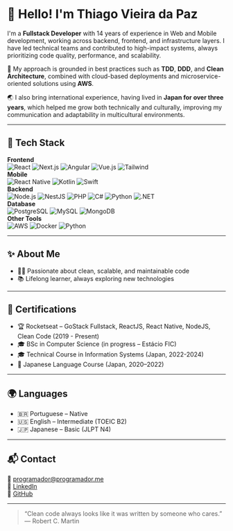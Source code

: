 # 👋 Hello! I'm Thiago Vieira da Paz

I'm a **Fullstack Developer** with 14 years of experience in Web and Mobile development, working across backend, frontend, and infrastructure layers. I have led technical teams and contributed to high-impact systems, always prioritizing code quality, performance, and scalability.

🚀 My approach is grounded in best practices such as **TDD**, **DDD**, and **Clean Architecture**, combined with cloud-based deployments and microservice-oriented solutions using **AWS**.

🌏 I also bring international experience, having lived in **Japan for over three years**, which helped me grow both technically and culturally, improving my communication and adaptability in multicultural environments.

---

## 🧰 Tech Stack

**Frontend**  
![React](https://img.shields.io/badge/-React-61DAFB?logo=react&logoColor=white&style=flat-square) 
![Next.js](https://img.shields.io/badge/-Next.js-000?logo=next.js&logoColor=white&style=flat-square) 
![Angular](https://img.shields.io/badge/-Angular-DD0031?logo=angular&logoColor=white&style=flat-square) 
![Vue.js](https://img.shields.io/badge/-Vue.js-4FC08D?logo=vue.js&logoColor=white&style=flat-square) 
![Tailwind](https://img.shields.io/badge/-Tailwind-06B6D4?logo=tailwindcss&logoColor=white&style=flat-square)  
**Mobile**  
![React Native](https://img.shields.io/badge/-React%20Native-61DAFB?logo=react&logoColor=white&style=flat-square) 
![Kotlin](https://img.shields.io/badge/-Kotlin-7F52FF?logo=kotlin&logoColor=white&style=flat-square) 
![Swift](https://img.shields.io/badge/-Swift-FA7343?logo=swift&logoColor=white&style=flat-square)  
**Backend**  
![Node.js](https://img.shields.io/badge/-Node.js-339933?logo=node.js&logoColor=white&style=flat-square) 
![NestJS](https://img.shields.io/badge/-NestJS-E0234E?logo=nestjs&logoColor=white&style=flat-square) 
![PHP](https://img.shields.io/badge/-PHP-777BB4?logo=php&logoColor=white&style=flat-square) 
![C#](https://img.shields.io/badge/-C%23-239120?logo=c-sharp&logoColor=white&style=flat-square) 
![Python](https://img.shields.io/badge/-Python-3776AB?logo=python&logoColor=white&style=flat-square) 
![.NET](https://img.shields.io/badge/-.NET-512BD4?logo=dotnet&logoColor=white&style=flat-square)  
**Database**  
![PostgreSQL](https://img.shields.io/badge/-PostgreSQL-4169E1?logo=postgresql&logoColor=white&style=flat-square) 
![MySQL](https://img.shields.io/badge/-MySQL-4479A1?logo=mysql&logoColor=white&style=flat-square) 
![MongoDB](https://img.shields.io/badge/-MongoDB-47A248?logo=mongodb&logoColor=white&style=flat-square)  
**Other Tools**  
![AWS](https://img.shields.io/badge/-AWS-232F3E?logo=amazon-aws&logoColor=white&style=flat-square) 
![Docker](https://img.shields.io/badge/-Docker-2496ED?logo=docker&logoColor=white&style=flat-square) 
![Python](https://img.shields.io/badge/-Python-3776AB?logo=python&logoColor=white&style=flat-square)

---

## ✨ About Me

- 👨‍💻 Passionate about clean, scalable, and maintainable code
- 📚 Lifelong learner, always exploring new technologies <!--- 🤝 Experienced in technical leadership and mentoring teams -->

---

## 📜 Certifications

- 🏆 Rocketseat – GoStack Fullstack, ReactJS, React Native, NodeJS, Clean Code (2019 - Present)
- 🎓 BSc in Computer Science (in progress – Estácio FIC)
- 🎓 Technical Course in Information Systems (Japan, 2022-2024)
- 🗾 Japanese Language Course (Japan, 2020–2022)
  

---

## 🌍 Languages

- 🇧🇷 Portuguese – Native  
- 🇺🇸 English – Intermediate (TOEIC B2)  
- 🇯🇵 Japanese – Basic (JLPT N4)

---

## 📬 Contact

📧 programador@programador.me  
🔗 [LinkedIn](https://www.linkedin.com/in/thiagovpaz)  
🐙 [GitHub](https://github.com/thiagovpaz)

---

> “Clean code always looks like it was written by someone who cares.” — Robert C. Martin
